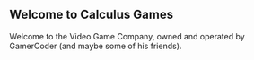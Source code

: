 ## Welcome to Calculus Games

Welcome to the Video Game Company, owned and operated by GamerCoder (and maybe some of his friends).
